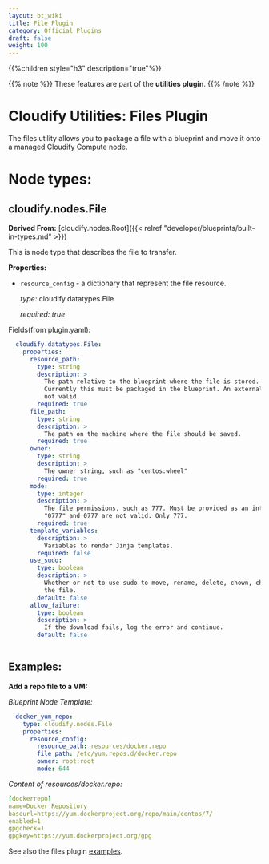 ```yaml
---
layout: bt_wiki
title: File Plugin
category: Official Plugins
draft: false
weight: 100
---
```


{{%children style="h3" description="true"%}}


{{% note %}}
These features are part of the **utilities plugin**.
{{% /note %}}

# Cloudify Utilities: Files Plugin

The files utility allows you to package a file with a blueprint and move it onto a managed Cloudify Compute node.

# Node types:

## cloudify.nodes.File
**Derived From:** [cloudify.nodes.Root]({{< relref "developer/blueprints/built-in-types.md" >}})

This is node type that describes the file to transfer.


**Properties:**


  * `resource_config` - a dictionary that represent the file resource.

    *type:* cloudify.datatypes.File

    *required: true*

Fields(from plugin.yaml):

```yaml
  cloudify.datatypes.File:
    properties:
      resource_path:
        type: string
        description: >
          The path relative to the blueprint where the file is stored.
          Currently this must be packaged in the blueprint. An external URI is
          not valid.
        required: true
      file_path:
        type: string
        description: >
          The path on the machine where the file should be saved.
        required: true
      owner:
        type: string
        description: >
          The owner string, such as "centos:wheel"
        required: true
      mode:
        type: integer
        description: >
          The file permissions, such as 777. Must be provided as an integer.
          "0777" and 0777 are not valid. Only 777.
        required: true
      template_variables:
        description: >
          Variables to render Jinja templates.
        required: false
      use_sudo:
        type: boolean
        description: >
          Whether or not to use sudo to move, rename, delete, chown, chmod,
          the file.
        default: false
      allow_failure:
        type: boolean
        description: >
          If the download fails, log the error and continue.
        default: false



```

## Examples:

**Add a repo file to a VM:**

_Blueprint Node Template:_



```yaml
  docker_yum_repo:
    type: cloudify.nodes.File
    properties:
      resource_config:
        resource_path: resources/docker.repo
        file_path: /etc/yum.repos.d/docker.repo
        owner: root:root
        mode: 644
```

_Content of resources/docker.repo:_

```yaml
[dockerrepo]
name=Docker Repository
baseurl=https://yum.dockerproject.org/repo/main/centos/7/
enabled=1
gpgcheck=1
gpgkey=https://yum.dockerproject.org/gpg
```

See also the files plugin [examples](https://github.com/cloudify-incubator/cloudify-utilities-plugin/tree/master/cloudify_files).
